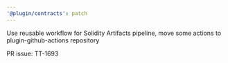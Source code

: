 ```yaml
---
'@plugin/contracts': patch
---
```


Use reusable workflow for Solidity Artifacts pipeline, move some actions to plugin-github-actions repository


PR issue: TT-1693

